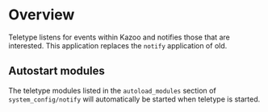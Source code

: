 
# Overview

Teletype listens for events within Kazoo and notifies those that are interested. This application replaces the `notify` application of old.

## Autostart modules

The teletype modules listed in the `autoload_modules` section of `system_config/notify` will
automatically be started when teletype is started.
